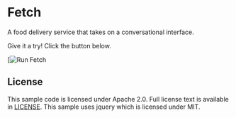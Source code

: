 # Fetch

  A food delivery service that takes on a conversational interface.


Give it a try! Click the button below.

[![Run Fetch](http://fetch.mybluemix.net)

## License

  This sample code is licensed under Apache 2.0. Full license text is available in [LICENSE](LICENSE).
  This sample uses jquery which is licensed under MIT.
